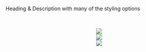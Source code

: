 Heading & Description with many of the styling options

<br>

<p align="center">
<img src="https://user-images.githubusercontent.com/30175034/186961718-1407932f-24f4-41b8-a1c7-a7404da22456.PNG">
<br>
<img src="https://user-images.githubusercontent.com/30175034/186961725-63216a3d-606a-4b63-a57b-be78e23c3d41.PNG">
<br> 
<img src="https://user-images.githubusercontent.com/30175034/186961728-20464942-78e7-4e1d-818b-fe05c290f093.PNG">
</p>
